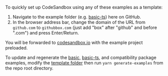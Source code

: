 To quickly set up CodeSandbox using any of these examples as a template:

1. Navigate to the example folder (e.g. [basic-ts](./basic-ts/)) here on GitHub.
2. In the browser address bar, change the domain of the URL from `github.com` to `githubbox.com` (just add "box" after "github" and before ".com") and press Enter/Return.

You will be forwarded to [codesandbox.io](https://codesandbox.io) with the example project preloaded.

To update and regenerate the [basic](./basic/), [basic-ts](./basic-ts/), and compatibility package examples, modify the [template folder](./template/) then run `yarn generate-examples` from the repo root directory.
